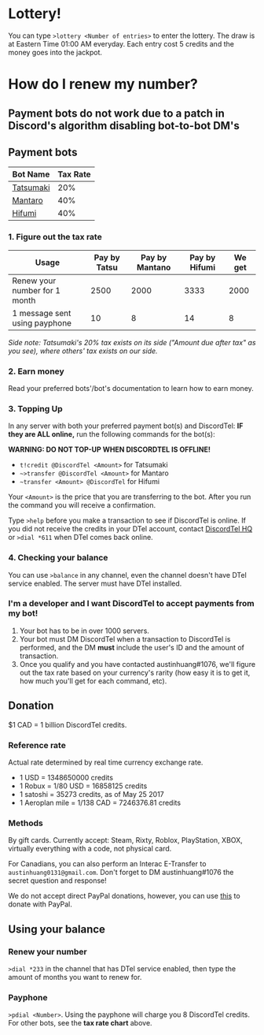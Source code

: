 # Lottery!
You can type `>lottery <Number of entries>` to enter the lottery. The draw is at Eastern Time 01:00 AM everyday. Each entry cost 5 credits and the money goes into the jackpot.

# How do I renew my number?

## Payment bots do not work due to a patch in Discord's algorithm disabling bot-to-bot DM's
## Payment bots

| Bot Name                                         | Tax Rate |
|--------------------------------------------------|----------|
| [Tatsumaki](http://tatsumaki.xyz)                | 20%      |
| [Mantaro](https://github.com/Mantaro/MantaroBot) | 40%      |
| [Hifumi](http://hifumibot.xyz/)                  | 40%      |

### 1. Figure out the tax rate

| Usage                         | Pay by Tatsu | Pay by Mantano | Pay by Hifumi | We get |
|-------------------------------|--------------|----------------|---------------|--------|
| Renew your number for 1 month | 2500         | 2000           | 3333          | 2000   |
| 1 message sent using payphone | 10           | 8              | 14            | 8      |

*Side note: Tatsumaki's 20% tax exists on its side ("Amount due after tax" as you see), where others' tax exists on our side.*

### 2. Earn money

Read your preferred bots'/bot's documentation to learn how to earn money.

### 3. Topping Up
In any server with both your preferred payment bot(s) and DiscordTel: **IF they are ALL online,** run the following commands for the bot(s):

**WARNING: DO NOT TOP-UP WHEN DISCORDTEL IS OFFLINE!**

* `t!credit @DiscordTel <Amount>` for Tatsumaki
* `~>transfer @DiscordTel <Amount>` for Mantaro
* `~transfer <Amount> @DiscordTel` for Hifumi

Your `<Amount>` is the price that you are transferring to the bot. After you run the command you will receive a confirmation.

Type `>help` before you make a transaction to see if DiscordTel is online. If you did not receive the credits in your DTel account, contact [DiscordTel HQ](https://discord.gg/RN7pxrB) or `>dial *611` when DTel comes back online.

### 4. Checking your balance
You can use `>balance` in any channel, even the channel doesn't have DTel service enabled. The server must have DTel installed.

### I'm a developer and I want DiscordTel to accept payments from my bot!
1. Your bot has to be in over 1000 servers.
2. Your bot must DM DiscordTel when a transaction to DiscordTel is performed, and the DM **must** include the user's ID and the amount of transaction.
3. Once you qualify and you have contacted austinhuang#1076, we'll figure out the tax rate based on your currency's rarity (how easy it is to get it, how much you'll get for each command, etc).

## Donation
$1 CAD = 1 billion DiscordTel credits.

### Reference rate
Actual rate determined by real time currency exchange rate.

* 1 USD = 1348650000 credits
* 1 Robux = 1/80 USD = 16858125 credits
* 1 satoshi = 35273 credits, as of May 25 2017
* 1 Aeroplan mile = 1/138 CAD = 7246376.81 credits

### Methods
By gift cards. Currently accept: Steam, Rixty, Roblox, PlayStation, XBOX, virtually everything with a code, not physical card.

For Canadians, you can also perform an Interac E-Transfer to `austinhuang0131@gmail.com`. Don't forget to DM austinhuang#1076 the secret question and response!

We do not accept direct PayPal donations, however, you can use [this](https://www.paypal.com/us/webapps/mpp/shopping-selection) to donate with PayPal.

## Using your balance
### Renew your number
`>dial *233` in the channel that has DTel service enabled, then type the amount of months you want to renew for.

### Payphone
`>pdial <Number>`.
Using the payphone will charge you 8 DiscordTel credits. For other bots, see the **tax rate chart** above.
